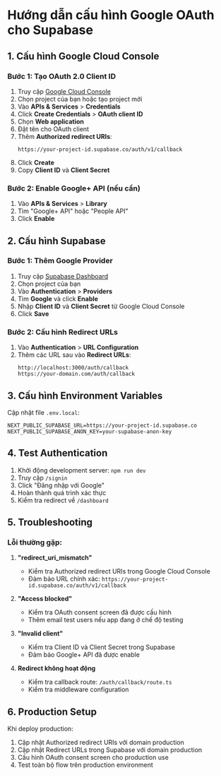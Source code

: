 # Hướng dẫn cấu hình Google OAuth cho Supabase

## 1. Cấu hình Google Cloud Console

### Bước 1: Tạo OAuth 2.0 Client ID

1. Truy cập [Google Cloud Console](https://console.cloud.google.com/)
2. Chọn project của bạn hoặc tạo project mới
3. Vào **APIs & Services** > **Credentials**
4. Click **Create Credentials** > **OAuth client ID**
5. Chọn **Web application**
6. Đặt tên cho OAuth client
7. Thêm **Authorized redirect URIs**:
   ```
   https://your-project-id.supabase.co/auth/v1/callback
   ```
8. Click **Create**
9. Copy **Client ID** và **Client Secret**

### Bước 2: Enable Google+ API (nếu cần)

1. Vào **APIs & Services** > **Library**
2. Tìm "Google+ API" hoặc "People API"
3. Click **Enable**

## 2. Cấu hình Supabase

### Bước 1: Thêm Google Provider

1. Truy cập [Supabase Dashboard](https://supabase.com/dashboard)
2. Chọn project của bạn
3. Vào **Authentication** > **Providers**
4. Tìm **Google** và click **Enable**
5. Nhập **Client ID** và **Client Secret** từ Google Cloud Console
6. Click **Save**

### Bước 2: Cấu hình Redirect URLs

1. Vào **Authentication** > **URL Configuration**
2. Thêm các URL sau vào **Redirect URLs**:
   ```
   http://localhost:3000/auth/callback
   https://your-domain.com/auth/callback
   ```

## 3. Cấu hình Environment Variables

Cập nhật file `.env.local`:

```env
NEXT_PUBLIC_SUPABASE_URL=https://your-project-id.supabase.co
NEXT_PUBLIC_SUPABASE_ANON_KEY=your-supabase-anon-key
```

## 4. Test Authentication

1. Khởi động development server: `npm run dev`
2. Truy cập `/signin`
3. Click "Đăng nhập với Google"
4. Hoàn thành quá trình xác thực
5. Kiểm tra redirect về `/dashboard`

## 5. Troubleshooting

### Lỗi thường gặp:

1. **"redirect_uri_mismatch"**
   - Kiểm tra Authorized redirect URIs trong Google Cloud Console
   - Đảm bảo URL chính xác: `https://your-project-id.supabase.co/auth/v1/callback`

2. **"Access blocked"**
   - Kiểm tra OAuth consent screen đã được cấu hình
   - Thêm email test users nếu app đang ở chế độ testing

3. **"Invalid client"**
   - Kiểm tra Client ID và Client Secret trong Supabase
   - Đảm bảo Google+ API đã được enable

4. **Redirect không hoạt động**
   - Kiểm tra callback route: `/auth/callback/route.ts`
   - Kiểm tra middleware configuration

## 6. Production Setup

Khi deploy production:

1. Cập nhật Authorized redirect URIs với domain production
2. Cập nhật Redirect URLs trong Supabase với domain production
3. Cấu hình OAuth consent screen cho production use
4. Test toàn bộ flow trên production environment

